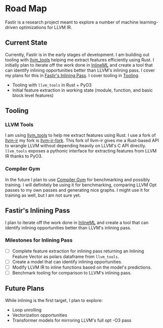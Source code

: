 # Road Map

Fastir is a research project meant to explore a number of machine learning-driven optimizations for LLVM IR.

## Current State

Currently, Fastir is in the early stages of development. I am building out tooling with [llvm_tools](../llvm_tools) helping me extract features efficiently using Rust. I initially plan to iterate off the work done in [InlineML](https://github.com/eckertliam/inline-ml) and create a tool that can identify inlining opportunities better than LLVM's inlining pass. I cover my plans for this in [Fastir's Inlining Pass](#fastirs-inlining-pass). I cover tooling in [Tooling](#tooling).

- Tooling with `llvm_tools` in Rust + PyO3
- Initial feature extraction in working state (module, function, and basic block level features)

## Tooling

### LLVM Tools

I am using [llvm_tools](../llvm_tools) to help me extract features using Rust. I use a fork of [llvm-ir](https://github.com/cdisselkoen/llvm-ir) my fork is [llvm-ir-fork](https://github.com/eckertliam/llvm-ir). This fork of llvm-ir gives me a Rust-based API to wrangle LLVM without depending heavily on LLVM's C API directly. `llvm_tools` exposes a pythonic interface for extracting features from LLVM IR thanks to PyO3.

### Compiler Gym

In the future I plan to use [Compiler Gym](https://github.com/facebookresearch/CompilerGym) for benchmarking and possibly training. I will definitely be using it for benchmarking, comparing LLVM Opt passes to my own passes and generating nice graphs. I might use it for training as well, but I am not sure yet.

## Fastir's Inlining Pass

I plan to iterate off the work done in [InlineML](https://github.com/eckertliam/inline-ml) and create a tool that can identify inlining opportunities better than LLVM's inlining pass.

### Milestones for Inlining Pass

- [ ] Complete feature extraction for inlining pass returning an Inlining Feature Vector as polars dataframe from `llvm_tools`.
- [ ] Create a model that can identify inlining opportunities.
- [ ] Modify LLVM IR to inline functions based on the model's predictions.
- [ ] Benchmark tooling for comparison to LLVM's inlining pass.

## Future Plans

While inlining is the first target, I plan to explore:
- Loop unrolling
- Vectorization opportunities
- Transformer models for mirroring LLVM's full opt -O3 pass

